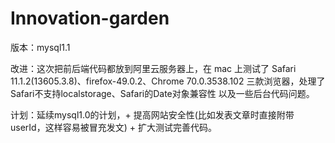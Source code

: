 # Innovation-garden

版本：mysql1.1

改进：这次把前后端代码都放到阿里云服务器上，在 mac 上测试了 Safari 11.1.2(13605.3.8)、firefox-49.0.2、Chrome 70.0.3538.102 三款浏览器，处理了Safari不支持localstorage、Safari的Date对象兼容性 以及一些后台代码问题。

计划：延续mysql1.0的计划，+ 提高网站安全性(比如发表文章时直接附带userId，这样容易被冒充发文) + 扩大测试完善代码。
